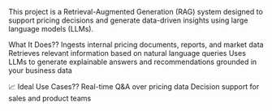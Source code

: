 This project is a Retrieval-Augmented Generation (RAG) system designed to support pricing decisions and generate data-driven insights using large language models (LLMs).

What It Does??
Ingests internal pricing documents, reports, and market data
Retrieves relevant information based on natural language queries
Uses LLMs to generate explainable answers and recommendations grounded in your business data

📈 Ideal Use Cases??
Real-time Q&A over pricing data
Decision support for sales and product teams
